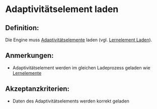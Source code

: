 # Adaptivitätselement laden


## Definition:

Die Engine muss [Adaptivitätselemente](Adaptivitätselement-GE.md) laden (vgl. [Lernelement Laden](EZZ0008.md)).

## Anmerkungen:
- Adaptivitätselement werden im gleichen Ladeprozess geladen wie [Lernelemente](EZZ0008.md)

## Akzeptanzkriterien:
- Daten des Adaptivitätselements werden korrekt geladen
